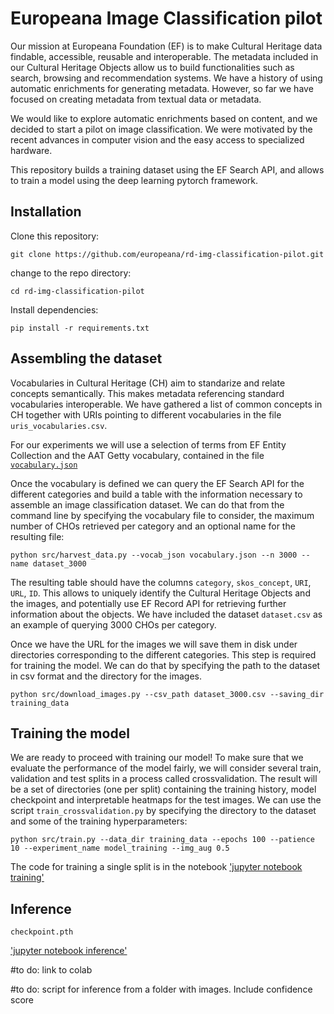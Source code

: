 # Europeana Image Classification pilot

Our mission at Europeana Foundation (EF) is to make Cultural Heritage data findable, accessible, reusable and interoperable. The metadata included in our Cultural Heritage Objects allow us to build functionalities such as search, browsing and recommendation systems. We have a history of using automatic enrichments for generating metadata. However, so far we have focused on creating metadata from textual data or metadata. 

We would like to explore automatic enrichments based on content, and we decided to start a pilot on image classification. We were motivated by the recent advances in computer vision and the easy access to specialized hardware. 

This repository builds a training dataset using the EF Search API, and allows to train a model using the deep learning pytorch framework.

## Installation

Clone this repository:

`git clone https://github.com/europeana/rd-img-classification-pilot.git`

change to the repo directory:

`cd rd-img-classification-pilot`

Install dependencies:

`pip install -r requirements.txt`


## Assembling the dataset

Vocabularies in Cultural Heritage (CH) aim to standarize and relate concepts semantically. This makes metadata referencing standard vocabularies interoperable. We have gathered a list of common concepts in CH together with URIs pointing to different vocabularies in the file `uris_vocabularies.csv`.

For our experiments we will use a selection of terms from EF Entity Collection and the AAT Getty vocabulary, contained in the file [`vocabulary.json`](https://github.com/europeana/rd-img-classification-pilot/blob/main/vocabulary.json)

Once the vocabulary is defined we can query the EF Search API for the different categories and build a table with the information necessary to assemble an image classification dataset. We can do that from the command line by specifying the vocabulary file to consider, the maximum number of CHOs retrieved per category and an optional name for the resulting file:

`python src/harvest_data.py --vocab_json vocabulary.json --n 3000 --name dataset_3000`

The resulting table should have the columns `category`, `skos_concept`, `URI`, `URL`, `ID`. This allows to uniquely identify the Cultural Heritage Objects and the images, and potentially use EF Record API for retrieving further information about the objects. We have included the dataset `dataset.csv` as an example of querying 3000 CHOs per category.

Once we have the URL for the images we will save them in disk under directories corresponding to the different categories. This step is required for training the model. We can do that by specifying the path to the dataset in csv format and the directory for the images.

`python src/download_images.py --csv_path dataset_3000.csv --saving_dir training_data`


## Training the model

We are ready to proceed with training our model! To make sure that we evaluate the performance of the model fairly, we will consider several train, validation and test splits in a process called crossvalidation. The result will be a set of directories (one per split) containing the training history, model checkpoint and interpretable heatmaps for the test images. We can use the script `train_crossvalidation.py` by specifying the directory to the dataset and some of the training hyperparameters:

`python src/train.py --data_dir training_data --epochs 100 --patience 10 --experiment_name model_training --img_aug 0.5`

The code for training a single split is in the notebook ['jupyter notebook training'](https://github.com/europeana/rd-img-classification-pilot/blob/main/notebooks/train.ipynb)


## Inference

`checkpoint.pth`

['jupyter notebook inference'](https://github.com/europeana/rd-img-classification-pilot/blob/main/notebooks/inference.ipynb)

#to do: link to colab

#to do: script for inference from a folder with images. Include confidence score




